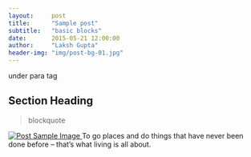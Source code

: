 ```yaml
---
layout:     post
title:      "Sample post"
subtitle:   "basic blocks"
date:       2015-05-21 12:00:00
author:     "Laksh Gupta"
header-img: "img/post-bg-01.jpg"
---
```


<p>under para tag</p>

<h2 class="section-heading">Section Heading</h2>

<blockquote>blockquote</blockquote>


<a href="#">
    <img src="{{ site.baseurl }}/img/post-sample-image.jpg" alt="Post Sample Image">
</a>
<span class="caption text-muted">To go places and do things that have never been done before – that’s what living is all about.</span>


